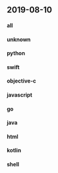 ## 2019-08-10

#### all

#### unknown

#### python

#### swift

#### objective-c

#### javascript

#### go

#### java

#### html

#### kotlin

#### shell
